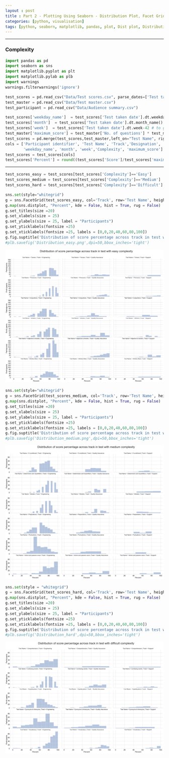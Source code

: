 ```yaml
---
layout : post
title : Part 2 - Plotting Using Seaborn - Distribution Plot, Facet Grid
categories: [python, visualisation]
tags: [python, seaborn, matplotlib, pandas, plot, Dist plot, Distribution, Facet, Grid]
---
```

---
### Complexity


```python
import pandas as pd
import seaborn as sns
import matplotlib.pyplot as plt
import matplotlib.pylab as plb
import warnings
warnings.filterwarnings('ignore')
```


```python
test_scores = pd.read_csv("Data/Test scores.csv", parse_dates=['Test taken date'])
test_master = pd.read_csv("Data/Test master.csv")
test_participant = pd.read_csv("Data/Audience summary.csv")
```


```python
test_scores['weekday_name']  = test_scores['Test taken date'].dt.weekday_name
test_scores['month']  = test_scores['Test taken date'].dt.month_name() 
test_scores['week']  = test_scores['Test taken date'].dt.week-42 # to get number from 1 
test_master['maximum_score'] = test_master['No. of questions'] * test_master['Marks per question']
test_scores = pd.merge(test_scores,test_master,left_on="Test Name", right_on="Test name", how = "left")
cols = ['Participant identifier', 'Test Name', 'Track','Designation', 'Score', 
        'weekday_name', 'month', 'week','Complexity', 'maximum_score']
test_scores = test_scores[cols]
test_scores['Percent'] = round((test_scores['Score']/test_scores['maximum_score'])*100,2)
```
<!--break-->
---

```python
test_scores_easy = test_scores[test_scores['Complexity']=='Easy']
test_scores_medium = test_scores[test_scores['Complexity']=='Medium']
test_scores_hard = test_scores[test_scores['Complexity']=='Difficult']
```


```python
sns.set(style="whitegrid")
g = sns.FacetGrid(test_scores_easy, col='Track', row='Test Name', height = 4, aspect =2.5)
g.map(sns.distplot, "Percent", kde = False, hist = True, rug = False)
g.set_titles(size =20)
g.set_xlabels(size = 25)
g.set_ylabels(size = 25, label = "Participants")
g.set_yticklabels(fontsize =25)
g.set_xticklabels(fontsize =25, labels = [0,0,20,40,60,80,100])
g.fig.suptitle('Distribution of score percentage across track in test with easy complexity', fontsize=40, x = 0.5, y = 1.05)
#plb.savefig('Distribution_easy.png',dpi=50,bbox_inches='tight')
```




 

![Distribution Plot](/static/img/posts/python/2019-08-23-Plotting-Seaborn-Distribution-Facet-Grid/output_5_1.png "Distribution of score percentage across track in test with easy complexity")






```python
sns.set(style="whitegrid")
g = sns.FacetGrid(test_scores_medium, col='Track', row='Test Name', height = 4, aspect =2.5)
g.map(sns.distplot, "Percent", kde = False, hist = True, rug = False)
g.set_titles(size =20)
g.set_xlabels(size = 25)
g.set_ylabels(size = 25, label = "Participants")
g.set_yticklabels(fontsize =25)
g.set_xticklabels(fontsize =25, labels = [0,0,20,40,60,80,100])
g.fig.suptitle('Distribution of score percentage across track in test with medium complexity', fontsize=40, x = 0.5, y = 1.05)
#plb.savefig('Distribution_medium.png',dpi=50,bbox_inches='tight')
```





![Distribution Plot](/static/img/posts/python/2019-08-23-Plotting-Seaborn-Distribution-Facet-Grid/output_6_1.png "Distribution of score percentage across track in test with medium complexity")






```python
sns.set(style = "whitegrid")
g = sns.FacetGrid(test_scores_hard, col='Track', row='Test Name', height = 4, aspect =2.5)
g.map(sns.distplot, "Percent", kde = False, hist = True, rug = False)
g.set_titles(size =20)
g.set_xlabels(size = 25)
g.set_ylabels(size = 25, label = "Participants")
g.set_yticklabels(fontsize =25)
g.set_xticklabels(fontsize =25, labels = [0,0,20,40,60,80,100])
g.fig.suptitle('Distribution of score percentage across track in test with difficult complexity', fontsize=40, x = 0.5, y = 1.05)
#plb.savefig('Distribution_hard',dpi=50,bbox_inches='tight')
```





![Distribution Plot](/static/img/posts/python/2019-08-23-Plotting-Seaborn-Distribution-Facet-Grid/output_7_1.png "Distribution of score percentage across track in test with difficult complexity")


